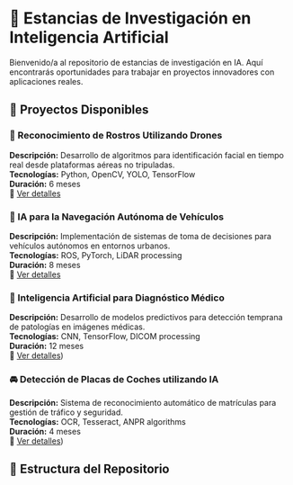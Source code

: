 # 🔬 Estancias de Investigación en Inteligencia Artificial

Bienvenido/a al repositorio de estancias de investigación en IA. Aquí encontrarás oportunidades para trabajar en proyectos innovadores con aplicaciones reales.

## 🌟 Proyectos Disponibles

### 🚁 Reconocimiento de Rostros Utilizando Drones
**Descripción:** Desarrollo de algoritmos para identificación facial en tiempo real desde plataformas aéreas no tripuladas.  
**Tecnologías:** Python, OpenCV, YOLO, TensorFlow  
**Duración:** 6 meses  
📌 [Ver detalles](https://github.com/AtoanyTec/UFs/blob/main/Estancias/FJ2025/Estancias%20de%20Investigaci%C3%B3n/EI-AD25-320_Reconocimiento%20de%20Rostros%20Utilizando%20Drones.md)

### 🚗 IA para la Navegación Autónoma de Vehículos  
**Descripción:** Implementación de sistemas de toma de decisiones para vehículos autónomos en entornos urbanos.  
**Tecnologías:** ROS, PyTorch, LiDAR processing  
**Duración:** 8 meses  
📌 [Ver detalles](https://github.com/AtoanyTec/UFs/blob/main/Estancias/FJ2025/Estancias%20de%20Investigaci%C3%B3n/EI-AD25-321_IA%20para%20la%20Navegaci%C3%B3n%20Aut%C3%B3noma%20de%20Veh%C3%ADculos.md)

### 🏥 Inteligencia Artificial para Diagnóstico Médico  
**Descripción:** Desarrollo de modelos predictivos para detección temprana de patologías en imágenes médicas.  
**Tecnologías:** CNN, TensorFlow, DICOM processing  
**Duración:** 12 meses  
📌 [Ver detalles](https://github.com/AtoanyTec/UFs/blob/main/Estancias/FJ2025/Estancias%20de%20Investigaci%C3%B3n/EI-AD25-322_Inteligencia%20Artificial%20para%20Diagnostico%20M%C3%A9dico.md))

### 🚘 Detección de Placas de Coches utilizando IA  
**Descripción:** Sistema de reconocimiento automático de matrículas para gestión de tráfico y seguridad.  
**Tecnologías:** OCR, Tesseract, ANPR algorithms  
**Duración:** 4 meses  
📌 [Ver detalles](https://github.com/AtoanyTec/UFs/blob/main/Estancias/FJ2025/Estancias%20de%20Investigaci%C3%B3n/EI-AD25-337_Detecci%C3%B3n%20de%20Placas%20de%20Coches%20utilizando%20IA.md))

## 📂 Estructura del Repositorio
